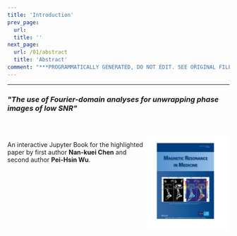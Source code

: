 ```yaml
---
title: 'Introduction'
prev_page:
  url: 
  title: ''
next_page:
  url: /01/abstract
  title: 'Abstract'
comment: "***PROGRAMMATICALLY GENERATED, DO NOT EDIT. SEE ORIGINAL FILES IN /content***"
---
```


*** 

<h3> <i> "The use of Fourier-domain analyses for unwrapping phase images of low SNR" </i></h3> <br> <br> 

<img src="images/vol82_1.jpg" style="width:190px;height:auto;"  align="right">

An interactive Jupyter Book for the highlighted paper by first author **Nan-kuei Chen** and second author **Pei-Hsin Wu**.






